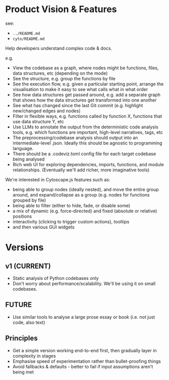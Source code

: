 # Product Vision & Features

see:
- `../README.md`
- `cyto/README.md`

Help developers understand complex code & docs.

e.g.
- View the codebase as a graph, where nodes might be functions, files, data structures, etc (depending on the mode)
- See the structure, e.g. group the functions by file
- See the execution flow, e.g. given a particular starting point, arrange the visualisation to make it easy to see what calls what in what order
- See how data structures get passed around, e.g. add a separate graph that shows how the data structures get transformed into one another
- See what has changed since the last Git commit (e.g. highlight new/changed edges and nodes)
- Filter in flexible ways, e.g. functions called by function X, functions that use data structure Y, etc
- Use LLMs to annotate the output from the deterministic code analysis tools, e.g. which functions are important, high-level narratives, tags, etc
- The preprocessing/codebase analysis should output into an intermediate-level .json. Ideally this should be agnostic to programming language.
- There should be a .codeviz.toml config file for each target codebase being analysed
- Rich web UI for exploring dependencies, imports, functions, and module relationships. (Eventually we'll add richer, more imaginative tools)

We're interested in Cytoscape.js features such as:
- being able to group nodes (ideally nested), and move the entire group around, and expand/collapse as a group (e.g. nodes for functions grouped by file)
- being able to filter (either to hide, fade, or disable some)
- a mix of dynamic (e.g. force-directed) and fixed (absolute or relative) positions
- interactivity (clicking to trigger custom actions), tooltips
- and then various GUI widgets


# Versions

## v1 (CURRENT)
- Static analysis of Python codebases only
- Don't worry about performance/scalability. We'll be using it on small codebases.

## FUTURE
- Use similar tools to analyse a large prose essay or book (i.e. not just code, also text)


## Principles

- Get a simple version working end-to-end first, then gradually layer in complexity in stages
- Emphasise speed of experimentation rather than bullet-proofing things
- Avoid fallbacks & defaults - better to fail if input assumptions aren't being met


